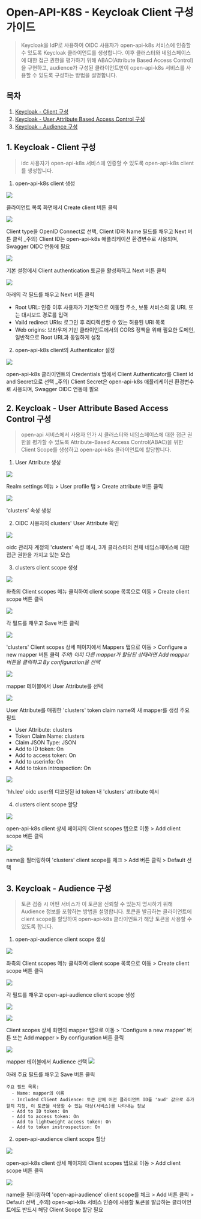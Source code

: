 # Open-API-K8S - Keycloak Client 구성 가이드

> Keycloak을 IdP로 사용하여 OIDC 사용자가 open-api-k8s 서비스에 인증할 수 있도록 Keycloak 클라이언트를 생성합니다. 이후 클러스터와 네임스페이스에 대한 접근 권한을 평가하기 위해 ABAC(Attribute Based Access Control)을 구현하고, audience가 구성된 클라이언트만이 open-api-k8s 서비스를 사용할 수 있도록 구성하는 방법을 설명합니다.



## 목차

1. [Keycloak - Client 구성](#1-keycloak---client-구성)
2. [Keycloak - User Attribute Based Access Control 구성](#2-keycloak---user-attribute-based-access-control-구성)
3. [Keycloak - Audience 구성](#3-keycloak---audience-구성)




## 1. Keycloak - Client 구성

> idc 사용자가 open-api-k8s 서비스에 인증할 수 있도록 open-api-k8s client를 생성합니다.

1. open-api-k8s client 생성

  ![](img/keycloak_client_list.png)
  
  클라이언트 목록 화면에서 Create client 버튼 클릭

  ![](img/client_create_general_settings.png)
  
  Client type을 OpenID Connect로 선택, Client ID와 Name 필드를 채우고 Next 버튼 클릭
  _주의) Client ID는 open-api-k8s 애플리케이션 환경변수로 사용되며, Swagger OIDC 연동에 필요

  ![](img/client_create_capability_config.png)
  
  기본 설정에서 Client authentication 토글을 활성화하고 Next 버튼 클릭

  ![](img/client_create_login_settings.png)
  
  아래의 각 필드를 채우고 Next 버튼 클릭
   - Root URL: 인증 이후 사용자가 기본적으로 이동할 주소, 보통 서비스의 홈 URL 또는 대시보드 경로를 입력
   - Vaild redirect URIs: 로그인 후 리디렉션할 수 있는 허용된 URI 목록
   - Web origins: 브라우저 기반 클라이언트에서의 CORS 정책을 위해 필요한 도메인, 일반적으로 Root URL과 동일하게 설정




2. open-api-k8s client의 Authenticator 설정

  ![](img/open_api_k8s_client_credentials.png)
  
  open-api-k8s 클라이언트의 Credentials 탭에서 Client Authenticator를 Client Id and Secret으로 선택
  _주의) Client Secret은 open-api-k8s 애플리케이션 환경변수로 사용되며, Swagger OIDC 연동에 필요




## 2. Keycloak - User Attribute Based Access Control 구성

> open-api 서비스에서 사용자 인가 시 클러스터와 네임스페이스에 대한 접근 권한을 평가할 수 있도록 Attribute-Based Access Control(ABAC)을 위한 Client Scope를 생성하고 open-api-k8s 클라이언트에 할당합니다.

1. User Attribute 생성

  ![](img/realm_settings_user_attribute_list.png)

  Realm settings 메뉴 > User profile 탭 > Create attribute 버튼 클릭

  ![](img/user_attribute_create_form.png)

  'clusters’ 속성 생성




2. OIDC 사용자의 clusters' User Attribute 확인

  ![](img/oidc_admin_user_details.png)

  oidc 관리자 계정의 'clusters' 속성 예시, 3개 클러스터의 전체 네임스페이스에 대한 접근 권한을 가지고 있는 모습




3. clusters client scope 생성

  ![](img/client_scope_list.png)

  좌측의 Client scopes 메뉴 클릭하여 client scope 목록으로 이동 > Create client scope 버튼 클릭

  ![](img/client_scope_create_form.png)

  각 필드를 채우고 Save 버튼 클릭

  ![](img/client_scope_mappers_tab.png)

  'clusters' Client scopes 상세 페이지에서 Mappers 탭으로 이동 > Configure a new mapper 버튼 클릭
  _주의) 이미 다른 mapper가 할당된 상태라면 Add mapper 버튼을 클릭하고 By configuration을 선택_

  ![](img/mapper_table.png)

  mapper 테이블에서 User Attribute를 선택

  ![](img/mapper_create_form.png)

  User Attribute를 매핑한 'clusters' token claim name의 새 mapper를 생성
  주요 필드
  - User Attribute: clusters
  - Token Claim Name: clusters
  - Claim JSON Type: JSON
  - Add to ID token: On
  - Add to access token: On
  - Add to userinfo: On
  - Add to token introspection: On

  ![](img/clusters_attribute_in_decoded_token_example.png)

  ‘hh.lee’ oidc user의 디코딩된 id token 내 'clusters’ attribute 예시




4. clusters client scope 할당

  ![](img/open_api_k8s_client_client_scopes_tab.png)

  open-api-k8s client 상세 페이지의 Client scopes 탭으로 이동 > Add client scope 버튼 클릭

  ![](img/add_clusters_client_scope_to_open_api_k8s.png)

  name을 필터링하여 'clusters' client scope를 체크 > Add 버튼 클릭 > Default 선택




## 3. Keycloak - Audience 구성

> 토큰 검증 시 어떤 서비스가 이 토큰을 신뢰할 수 있는지 명시하기 위해 Audience 정보를 포함하는 방법을 설명합니다. 토큰을 발급하는 클라이언트에 client scope를 할당하여 open-api-k8s 클라이언트가 해당 토큰을 사용할 수 있도록 합니다.

1. open-api-audience client scope 생성

  ![](img/client_scope_list.png)

  좌측의 Client scopes 메뉴 클릭하여 client scope 목록으로 이동 > Create client scope 버튼 클릭
  
  ![](img/open_api_audience_client_scope_create_form.png)

  각 필드를 채우고 open-api-audience client scope 생성

  ![](img/open_api_audience_client_scope_mapper_tab.png)

  ![](img/add_mapper_audience.png)
  
  Client scopes 상세 화면의 mapper 탭으로 이동 > 'Configure a new mapper' 버튼 또는 Add mapper > By configuration 버튼 클릭

  ![](img/configure_a_new_mapper_audience.png)

  mapper 테이블에서 Audience 선택
  ![](img/open_api_k8s_audience_mapper_create_form.png)

  아래 주요 필드를 채우고 Save 버튼 클릭

    주요 필드 목록:
      - Name: mapper의 이름
      - Included Client Audience: 토큰 안에 어떤 클라이언트 ID를 'aud' 값으로 추가할지 지정, 이 토큰을 사용할 수 있는 대상(서비스)를 나타내는 정보
      - Add to ID token: On
      - Add to access token: On
      - Add to lightweight access token: On
      - Add to token instrospection: On




2. open-api-audience client scope 할당

  ![](img/open_api_k8s_client_client_scopes_tab.png)

  open-api-k8s client 상세 페이지의 Client scopes 탭으로 이동 > Add client scope 버튼 클릭

  ![](img/add_audience_client_scope_to_open_api_k8s.png)

  name을 필터링하여 'open-api-audience' client scope를 체크 > Add 버튼 클릭 > Default 선택
  _주의) open-api-k8s 서비스 인증에 사용할 토큰을 발급하는 클라이언트에도 반드시 해당 Client Scope 할당 필요